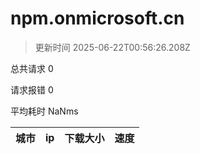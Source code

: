 
  # npm.onmicrosoft.cn

  > 更新时间 2025-06-22T00:56:26.208Z
  
  总共请求 0

  请求报错 0

  平均耗时 NaNms

|城市|ip|下载大小|速度|
|-----|----------|---|---|

  